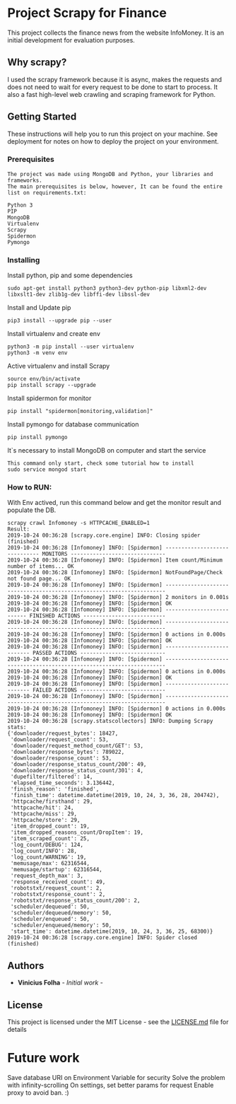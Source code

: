 # Project Scrapy for Finance

This project collects the finance news from the website InfoMoney. It is an initial development for evaluation purposes.

## Why scrapy?
I used the scrapy framework because it is async, makes the requests and does not need to wait for every request to be done to start to process. It also a fast high-level web crawling and scraping framework for Python.

## Getting Started

These instructions will help you to run this project on your machine. See deployment for notes on how to deploy the project on your environment.

### Prerequisites
    The project was made using MongoDB and Python, your libraries and frameworks.
    The main prerequisites is below, however, It can be found the entire list on requirements.txt:
```
Python 3
PIP
MongoDB
Virtualenv
Scrapy
Spidermon
Pymongo
```

### Installing

Install python, pip and some dependencies
```
sudo apt-get install python3 python3-dev python-pip libxml2-dev libxslt1-dev zlib1g-dev libffi-dev libssl-dev
```

Install and Update pip
```
pip3 install --upgrade pip --user
```

Install virtualenv and create env
```
python3 -m pip install --user virtualenv
python3 -m venv env
```

Active virtualenv and install Scrapy
```
source env/bin/activate
pip install scrapy --upgrade
```

Install spidermon for monitor
```
pip install "spidermon[monitoring,validation]"
```

Install pymongo for database communication
```
pip install pymongo
```

It`s necessary to install MongoDB on computer and start the service
```
This command only start, check some tutorial how to install
sudo service mongod start
```


### How to RUN:
With Env actived, run this command below and get the monitor result and populate the DB.
```
scrapy crawl Infomoney -s HTTPCACHE_ENABLED=1
Result:
2019-10-24 00:36:28 [scrapy.core.engine] INFO: Closing spider (finished)
2019-10-24 00:36:28 [Infomoney] INFO: [Spidermon] ------------------------------ MONITORS ------------------------------
2019-10-24 00:36:28 [Infomoney] INFO: [Spidermon] Item count/Minimum number of items... OK
2019-10-24 00:36:28 [Infomoney] INFO: [Spidermon] NotFoundPage/Check not found page... OK
2019-10-24 00:36:28 [Infomoney] INFO: [Spidermon] ----------------------------------------------------------------------
2019-10-24 00:36:28 [Infomoney] INFO: [Spidermon] 2 monitors in 0.001s
2019-10-24 00:36:28 [Infomoney] INFO: [Spidermon] OK
2019-10-24 00:36:28 [Infomoney] INFO: [Spidermon] -------------------------- FINISHED ACTIONS --------------------------
2019-10-24 00:36:28 [Infomoney] INFO: [Spidermon] ----------------------------------------------------------------------
2019-10-24 00:36:28 [Infomoney] INFO: [Spidermon] 0 actions in 0.000s
2019-10-24 00:36:28 [Infomoney] INFO: [Spidermon] OK
2019-10-24 00:36:28 [Infomoney] INFO: [Spidermon] --------------------------- PASSED ACTIONS ---------------------------
2019-10-24 00:36:28 [Infomoney] INFO: [Spidermon] ----------------------------------------------------------------------
2019-10-24 00:36:28 [Infomoney] INFO: [Spidermon] 0 actions in 0.000s
2019-10-24 00:36:28 [Infomoney] INFO: [Spidermon] OK
2019-10-24 00:36:28 [Infomoney] INFO: [Spidermon] --------------------------- FAILED ACTIONS ---------------------------
2019-10-24 00:36:28 [Infomoney] INFO: [Spidermon] ----------------------------------------------------------------------
2019-10-24 00:36:28 [Infomoney] INFO: [Spidermon] 0 actions in 0.000s
2019-10-24 00:36:28 [Infomoney] INFO: [Spidermon] OK
2019-10-24 00:36:28 [scrapy.statscollectors] INFO: Dumping Scrapy stats:
{'downloader/request_bytes': 18427,
 'downloader/request_count': 53,
 'downloader/request_method_count/GET': 53,
 'downloader/response_bytes': 789022,
 'downloader/response_count': 53,
 'downloader/response_status_count/200': 49,
 'downloader/response_status_count/301': 4,
 'dupefilter/filtered': 14,
 'elapsed_time_seconds': 3.136442,
 'finish_reason': 'finished',
 'finish_time': datetime.datetime(2019, 10, 24, 3, 36, 28, 204742),
 'httpcache/firsthand': 29,
 'httpcache/hit': 24,
 'httpcache/miss': 29,
 'httpcache/store': 29,
 'item_dropped_count': 19,
 'item_dropped_reasons_count/DropItem': 19,
 'item_scraped_count': 25,
 'log_count/DEBUG': 124,
 'log_count/INFO': 28,
 'log_count/WARNING': 19,
 'memusage/max': 62316544,
 'memusage/startup': 62316544,
 'request_depth_max': 3,
 'response_received_count': 49,
 'robotstxt/request_count': 2,
 'robotstxt/response_count': 2,
 'robotstxt/response_status_count/200': 2,
 'scheduler/dequeued': 50,
 'scheduler/dequeued/memory': 50,
 'scheduler/enqueued': 50,
 'scheduler/enqueued/memory': 50,
 'start_time': datetime.datetime(2019, 10, 24, 3, 36, 25, 68300)}
2019-10-24 00:36:28 [scrapy.core.engine] INFO: Spider closed (finished)
```
## Authors

* **Vinicius Folha** - *Initial work* -

## License

This project is licensed under the MIT License - see the [LICENSE.md](LICENSE.md) file for details

# Future work
Save database URI on Environment Variable for security 
Solve the problem with infinity-scrolling
On settings, set better params for request
Enable proxy to avoid ban. :)


